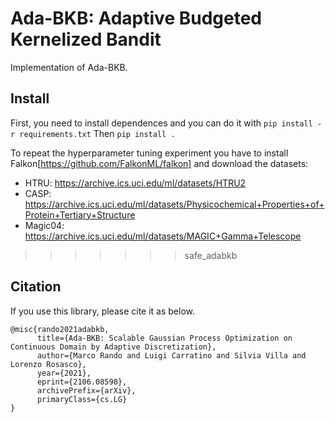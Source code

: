# Ada-BKB: Adaptive Budgeted Kernelized Bandit
Implementation of Ada-BKB.

## Install
First, you need to install dependences and you can do it with
`pip install -r requirements.txt`
Then
`pip install .`

To repeat the hyperparameter tuning experiment you have to install Falkon[https://github.com/FalkonML/falkon] and download the datasets:

- HTRU: https://archive.ics.uci.edu/ml/datasets/HTRU2
- CASP: https://archive.ics.uci.edu/ml/datasets/Physicochemical+Properties+of+Protein+Tertiary+Structure
- Magic04: https://archive.ics.uci.edu/ml/datasets/MAGIC+Gamma+Telescope
>>>>>>> safe_adabkb

## Citation
If you use this library, please cite it as below.
~~~
@misc{rando2021adabkb,
      title={Ada-BKB: Scalable Gaussian Process Optimization on Continuous Domain by Adaptive Discretization}, 
      author={Marco Rando and Luigi Carratino and Silvia Villa and Lorenzo Rosasco},
      year={2021},
      eprint={2106.08598},
      archivePrefix={arXiv},
      primaryClass={cs.LG}
}
~~~